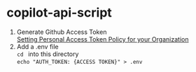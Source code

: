 # copilot-api-script

1. Generate Github Access Token  
    [Setting Personal Access Token Policy for your Organization](https://docs.github.com/en/organizations/managing-programmatic-access-to-your-organization/setting-a-personal-access-token-policy-for-your-organization)  
2. Add a .env file  
    `cd ` into this directory  
    `echo "AUTH_TOKEN: {ACCESS TOKEN}" > .env`  